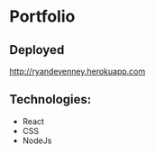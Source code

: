 # Portfolio

## Deployed

http://ryandevenney.herokuapp.com

## Technologies: 

* React
* CSS
* NodeJs